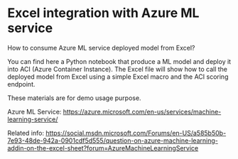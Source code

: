 # Excel integration with Azure ML service
How to consume Azure ML service deployed model from Excel?

You can find here a Python notebook that produce a ML model and deploy it into ACI (Azure Container Instance).
The Excel file will show how to call the deployed model from Excel using a simple Excel macro and the ACI scoring endpoint.

These materials are for demo usage purpose.


Azure ML Service:
https://azure.microsoft.com/en-us/services/machine-learning-service/

Related info:
https://social.msdn.microsoft.com/Forums/en-US/a585b50b-7e93-48de-942a-0901cdf5d555/question-on-azure-machine-learning-addin-on-the-excel-sheet?forum=AzureMachineLearningService



